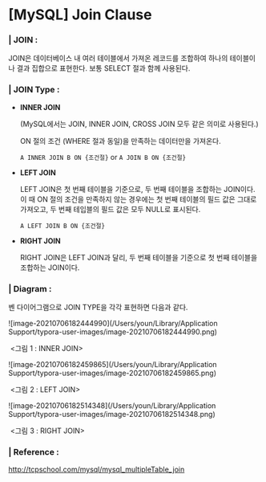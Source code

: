 # [MySQL] Join Clause 

### | JOIN :

JOIN은 데이터베이스 내 여러 테이블에서 가져온 레코드를 조합하여 하나의 테이블이나 결과 집합으로 표현한다. 보통 SELECT 절과 함께 사용된다. 

### | JOIN Type : 

- **INNER JOIN**

  (MySQL에서는 JOIN, INNER JOIN, CROSS JOIN 모두 같은 의미로 사용된다.)

  ON 절의 조건 (WHERE 절과 동일)을 만족하는 데이터만을 가져온다. 

  `A INNER JOIN B ON {조건절}` or `A JOIN B ON {조건절}`

- **LEFT JOIN**

  LEFT JOIN은 첫 번째 테이블을 기준으로, 두 번째 테이블을 조합하는 JOIN이다. 이 때 ON 절의 조건을 만족하지 않는 경우에는 첫 번째 테이블의 필드 값은 그대로 가져오고, 두 번째 테입블의 필드 값은 모두 NULL로 표시된다. 

  `A LEFT JOIN B ON {조건절}`

- **RIGHT JOIN**

  RIGHT JOIN은 LEFT JOIN과 달리, 두 번째 테이블을 기준으로 첫 번째 테이블을 조합하는 JOIN이다. 

### | Diagram : 

벤 다이어그램으로 JOIN TYPE을 각각 표현하면 다음과 같다. 

![image-20210706182444990](/Users/youn/Library/Application Support/typora-user-images/image-20210706182444990.png)

​															    <그림 1 : INNER JOIN> 

![image-20210706182459865](/Users/youn/Library/Application Support/typora-user-images/image-20210706182459865.png)

​																  <그림 2 : LEFT JOIN>

![image-20210706182514348](/Users/youn/Library/Application Support/typora-user-images/image-20210706182514348.png)

​																  <그림 3 : RIGHT JOIN> 



### | Reference : 

http://tcpschool.com/mysql/mysql_multipleTable_join